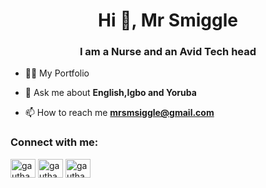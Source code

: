 <h1 align="center">Hi 👋, Mr Smiggle</h1>
<h3 align="center">I am a Nurse and an Avid Tech head</h3>

- 👨‍💻 My Portfolio 

- 💬 Ask me about **English,Igbo and Yoruba**

- 📫 How to reach me **mrsmsiggle@gmail.com**


<h3 align="left">Connect with me:</h3>

<p align="left">
<a href="#" target="blank"><img align="center" src="https://cdn.jsdelivr.net/npm/simple-icons@3.0.1/icons/dev-dot-to.svg" alt="gautham495" height="30" width="40" /></a>
<a href="https://twitter.com/mavenmike" target="blank"><img align="center" src="https://cdn.jsdelivr.net/npm/simple-icons@3.0.1/icons/twitter.svg" alt="gautham495" height="30" width="40" /></a>
<a href=#" target="blank"><img align="center" src="https://cdn.jsdelivr.net/npm/simple-icons@3.0.1/icons/linkedin.svg" alt="gautham vijayan" height="30" width="40" /></a>

</p>
